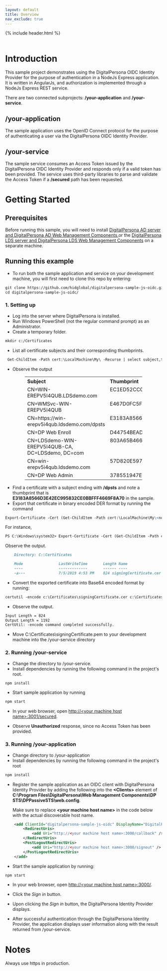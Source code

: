 ```yaml
---
layout: default
title: Overview
nav_exclude: true
---
```

{% include header.html %}  
<BR>  

# Introduction
This sample project demonstrates using the DigitalPersona OIDC Identity Provider for the purpose of authentication in a NodeJs Express application. It is written in AngularJs, and authorization is implemented through a NodeJs Express REST service.

There are two connected subprojects: <b>/your-application</b> and <b>/your-service</b>.

## /your-application
The sample application uses the OpenID Connect protocol for the purpose of authenticating a user via the DigitalPersona OIDC Identity Provider.   

## /your-service
The sample service consumes an Access Token issued by the DigitalPersona OIDC Identity Provider and responds only if a valid token has been provided. The service uses third-party libraries to parse and validate the Access Token if a <b>/secured</b> path has been requested.   

# Getting Started
## Prerequisites
Before running this sample, you will need to install [DigitalPersona AD server and DigitalPersona AD Web Management Components](https://a3fcb69dc7037ab91b58f8ba-qnewmedia.netdna-ssl.com/wp-content/uploads/2019/05/DigitalPersona-AD-Administrator-Guide-3.pdf),or the [DigitalPersona LDS server and DigitalPersona LDS Web Management Components](https://a3fcb69dc7037ab91b58f8ba-qnewmedia.netdna-ssl.com/wp-content/uploads/2019/05/DigitalPersona-LDS-Administrator-Guide-3.pdf) on a separate machine.

## Running this example
* To run both the sample application and service on your development machine, you will first need to clone this repo by entering:
```markdown
git clone https://github.com/hidglobal/digitalpersona-sample-js-oidc.git
cd digitalpersona-sample-js-oidc/
```
### 1. Setting up
  * Log into the server where DigitalPersona is installed.
  * Run Windows PowerShell (not the regular command prompt) as an Administrator.
  * Create a temporary folder.
```markdown
mkdir c:/Certificates
```
  * List all certificate subjects and their corresponding thumbprints.
```markdown
 Get-ChildItem -Path cert:\LocalMachine\My\ -Recurse | select subject,thumbprint
```
  * Observe the output

  <table style="width:75%;margin-left:auto;margin-right:auto;">
    <tr>
      <th style="width:50%" ALIGN="left">Subject</th>
      <th style="width:35%" ALIGN="left">Thumbprint</th>
    </tr>
    <tr>
      <td valign="top">CN=WIN-EREPV5I4QUB.LDSdemo.com </td>
      <td valign="top">EC1ED52CC059E79E7217B970A63AC6638BF60415</td>
    </tr>
    <tr>
      <td valign="top">CN=WMSvc-WIN-EREPV5I4QUB</td>
      <td valign="top">E467D0FC5F90BB58E8738B6E5330773E8DD6505D</td>
    </tr>
    <tr>
      <td valign="top">CN=https://win-erepv5i4qub.ldsdemo.com/dpsts  </td>
      <td valign="top">E3183A8566D3E42EC995832CE0BBFFF4669F8A70</td>
    </tr>
    <tr>
      <td valign="top">CN=DP Web Enroll</td>
      <td valign="top">D44754BEADDA86D9701CD3105E0A145CD250ACFF</td>
    </tr>
    <tr>
      <td valign="top">CN=LDSdemo-WIN-EREPV5I4QUB-CA, DC=LDSdemo, DC=com</td>
      <td valign="top">803A65B46685B6C14B87D995BA03B73CE6913157</td>
    </tr>
    <tr>
      <td valign="top">CN=win-erepv5i4qub.ldsdemo.com  </td>
      <td valign="top">57D820E59731D68E9191BC5F83A0E3D58A945AE1</td>
    </tr>
    <tr>
      <td valign="top">CN=DP Web Admin</td>
      <td valign="top">378551947E87A2EF98277E99B89657A3F13ECFD5</td>
    </tr>     
  </table>

  * Find a certificate with a subject ending with <b>/dpsts</b> and note a thumbprint that is <b>E3183A8566D3E42EC995832CE0BBFFF4669F8A70</b> in the sample.
  * Export that certificate in binary encoded DER format by running the command

```markdown
Export-Certificate -Cert (Get-ChildItem -Path cert:\LocalMachine\My\<noted thumbprint>) -Type CERT -FilePath c:\Certificates\signingCertificate.cer
```
For instance,
```markdown
PS C:\Windows\system32> Export-Certificate -Cert (Get-ChildItem -Path cert:\LocalMachine\My\E3183A8566D3E42EC995832CE0BBFFF4669F8A70) -Type CERT -FilePath c:\Certificates\signingCertificate.cer
```
Observe the output.  

```markdown
    Directory: C:\Certificates

    Mode                LastWriteTime       Length Name
    ----                -------------       ------ ----
    -a---               7/5/2019 4:53 PM    824 signingCertificate.cer
```  

* Convert the exported certificate into Base64 encoded format by running:

```markdown
certutil -encode c:\Certificates\signingCertificate.cer c:\Certificates\signingCertificate.pem
```
* Observe the output.  

```markdown
Input Length = 824
Output Length = 1192
CertUtil: -encode command completed successfully.
```
* Move C:\Certificates\signingCertificate.pem to your development machine into the /your-service directory

### 2. Running /your-service
* Change the directory to /your-service.
* Install dependencies by running the following command in the project's root.  

```markdown
npm install
```  

* Start sample application by running  

```markdown
npm start
```
* In your web browser, open <A HREF="http://<your machine host name>:3001/secured>">http://&lt;your machine host name>:3001/secured</A>.

* Observe <b>Unauthorized</b> response, since no Access Token has been provided.

### 3. Running /your-application

* Change directory to /your-application
* Install dependencies by running the following command in the project's root  

```markdown
npm install
```
* Register the sample application as an OIDC client with DigitalPersona Identity Provider by adding the following into the  <b>&lt;Clients&gt;</b> element of <b>C:\Program Files\DigitalPersona\Web Management Components\DP STS\DPPassiveSTS\web.config</b>.  

  Make sure to replace <b>&lt;your machine host name&gt;</b> in the code below with the actual discoverable host name.

```xml
    <add ClientId="digitalpersona-sample-js-oidc" DisplayName="DigitalPersona Sample Js Oidc" Secret="Ks8/V0rj592QVQ5hdT+7e1NbPLa7rlloDivSAR3shFA=" Flow="Implicit">
        <RedirectUris>
            <add Uri="http://<your machine host name>:3000/callback" />
        </RedirectUris>
        <PostLogoutRedirectUris>
            <add Uri="http://<your machine host name>:3000/signout" />
        </PostLogoutRedirectUris>
    </add>
```
* Start the sample application by running:

```markdown
npm start
```

* In your web browser, open <A HREF="http://<your machine host name>:3000/>">http://&lt;your machine host name>:3000/</A>.

* Click the <i>Sign in</i> button.  
* Upon clicking the <i>Sign in</i> button, the  DigitalPersona Identity Provider displays.  
* After successful authentication through the  DigitalPersona Identity Provider, the application displays user information along with the result returned from /your-service.

# Notes
Always use https in production.
